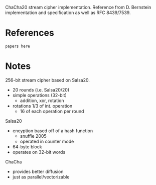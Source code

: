 ChaCha20 stream cipher implementation. Reference from D. Bernstein implementation and specification as well as RFC 8439/7539.

# References
```
papers here
```

# Notes

256-bit stream cipher based on Salsa20.
* 20 rounds (i.e. Salsa20/20)
* simple operations (32-bit)
  * addition, xor, rotation
* rotations 1/3 of int. operation
  * 16 of each operation per round

Salsa20 
* encyption based off of a hash function
  * snuffle 2005
  * operated in counter mode
* 64-byte block
* operates on 32-bit words

ChaCha
* provides better diffusion
* just as parallel/vectorizable
